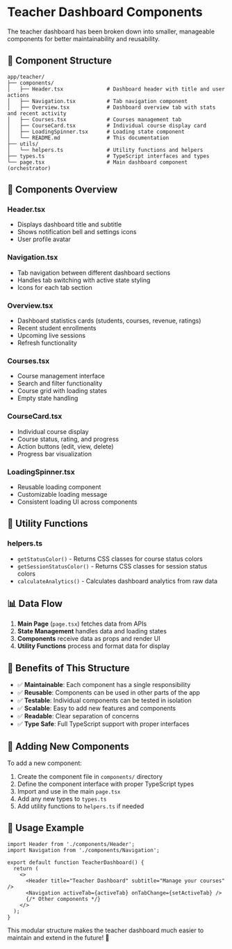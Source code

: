 # Teacher Dashboard Components

The teacher dashboard has been broken down into smaller, manageable components for better maintainability and reusability.

## 📁 Component Structure

```
app/teacher/
├── components/
│   ├── Header.tsx              # Dashboard header with title and user actions
│   ├── Navigation.tsx          # Tab navigation component
│   ├── Overview.tsx            # Dashboard overview tab with stats and recent activity
│   ├── Courses.tsx             # Courses management tab
│   ├── CourseCard.tsx          # Individual course display card
│   ├── LoadingSpinner.tsx      # Loading state component
│   └── README.md               # This documentation
├── utils/
│   └── helpers.ts              # Utility functions and helpers
├── types.ts                    # TypeScript interfaces and types
└── page.tsx                    # Main dashboard component (orchestrator)
```

## 🧩 Components Overview

### **Header.tsx**
- Displays dashboard title and subtitle
- Shows notification bell and settings icons
- User profile avatar

### **Navigation.tsx**
- Tab navigation between different dashboard sections
- Handles tab switching with active state styling
- Icons for each tab section

### **Overview.tsx**
- Dashboard statistics cards (students, courses, revenue, ratings)
- Recent student enrollments
- Upcoming live sessions
- Refresh functionality

### **Courses.tsx**
- Course management interface
- Search and filter functionality
- Course grid with loading states
- Empty state handling

### **CourseCard.tsx**
- Individual course display
- Course status, rating, and progress
- Action buttons (edit, view, delete)
- Progress bar visualization

### **LoadingSpinner.tsx**
- Reusable loading component
- Customizable loading message
- Consistent loading UI across components

## 🔧 Utility Functions

### **helpers.ts**
- `getStatusColor()` - Returns CSS classes for course status colors
- `getSessionStatusColor()` - Returns CSS classes for session status colors
- `calculateAnalytics()` - Calculates dashboard analytics from raw data

## 📊 Data Flow

1. **Main Page** (`page.tsx`) fetches data from APIs
2. **State Management** handles data and loading states
3. **Components** receive data as props and render UI
4. **Utility Functions** process and format data for display

## 🚀 Benefits of This Structure

- ✅ **Maintainable**: Each component has a single responsibility
- ✅ **Reusable**: Components can be used in other parts of the app
- ✅ **Testable**: Individual components can be tested in isolation
- ✅ **Scalable**: Easy to add new features and components
- ✅ **Readable**: Clear separation of concerns
- ✅ **Type Safe**: Full TypeScript support with proper interfaces

## 🔄 Adding New Components

To add a new component:

1. Create the component file in `components/` directory
2. Define the component interface with proper TypeScript types
3. Import and use in the main `page.tsx`
4. Add any new types to `types.ts`
5. Add utility functions to `helpers.ts` if needed

## 📝 Usage Example

```tsx
import Header from './components/Header';
import Navigation from './components/Navigation';

export default function TeacherDashboard() {
  return (
    <>
      <Header title="Teacher Dashboard" subtitle="Manage your courses" />
      <Navigation activeTab={activeTab} onTabChange={setActiveTab} />
      {/* Other components */}
    </>
  );
}
```

This modular structure makes the teacher dashboard much easier to maintain and extend in the future! 🎉
